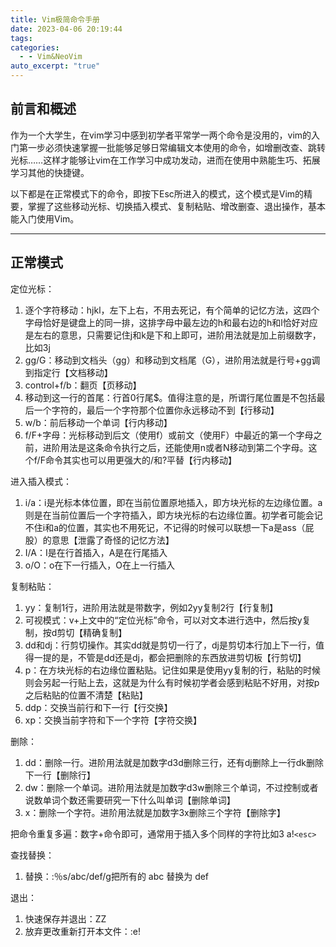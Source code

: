 ```yaml
---
title: Vim极简命令手册
date: 2023-04-06 20:19:44
tags: 
categories:
  - - Vim&NeoVim
auto_excerpt: "true"
---
```

## 前言和概述

作为一个大学生，在vim学习中感到初学者平常学一两个命令是没用的，vim的入门第一步必须快速掌握一批能够足够日常编辑文本使用的命令，如增删改查、跳转光标……这样才能够让vim在工作学习中成功发动，进而在使用中熟能生巧、拓展学习其他的快捷键。

以下都是在正常模式下的命令，即按下Esc所进入的模式，这个模式是Vim的精要，掌握了这些移动光标、切换插入模式、复制粘贴、增改删查、退出操作，基本能入门使用Vim。

---

## 正常模式

定位光标：

1. 逐个字符移动：hjkl，左下上右，不用去死记，有个简单的记忆方法，这四个字母恰好是键盘上的同一排，这排字母中最左边的h和最右边的h和l恰好对应是左右的意思，只需要记住j和k是下和上即可，进阶用法就是加上前缀数字，比如3j
2. gg/G：移动到文档头（gg）和移动到文档尾（G），进阶用法就是行号+gg调到指定行【文档移动】
3. control+f/b：翻页【页移动】
4. 移动到这一行的首尾：行首0行尾$。值得注意的是，所谓行尾位置是不包括最后一个字符的，最后一个字符那个位置你永远移动不到【行移动】
5. w/b：前后移动一个单词【行内移动】
6. f/F+字母：光标移动到后文（使用f）或前文（使用F）中最近的第一个字母之前，进阶用法是这条命令执行之后，还能使用n或者N移动到第二个字母。这个f/F命令其实也可以用更强大的/和?平替【行内移动】

进入插入模式：

1. i/a：i是光标本体位置，即在当前位置原地插入，即方块光标的左边缘位置。a则是在当前位置后一个字符插入，即方块光标的右边缘位置。初学者可能会记不住i和a的位置，其实也不用死记，不记得的时候可以联想一下a是ass（屁股）的意思【泄露了奇怪的记忆方法】
2. I/A：I是在行首插入，A是在行尾插入
3. o/O：o在下一行插入，O在上一行插入

复制粘贴：

1. yy：复制1行，进阶用法就是带数字，例如2yy复制2行【行复制】
2. 可视模式：v+上文中的“定位光标”命令，可以对文本进行选中，然后按y复制，按d剪切【精确复制】
3. dd和dj：行剪切操作。其实dd就是剪切一行了，dj是剪切本行加上下一行，值得一提的是，不管是dd还是dj，都会把删除的东西放进剪切板【行剪切】
5. p：在方块光标的右边缘位置粘贴。记住如果是使用yy复制的行，粘贴的时候则会另起一行贴上去，这就是为什么有时候初学者会感到粘贴不好用，对按p之后粘贴的位置不清楚【粘贴】
6. ddp：交换当前行和下一行【行交换】
7. xp：交换当前字符和下一个字符【字符交换】

删除：

1. dd：删除一行。进阶用法就是加数字d3d删除三行，还有dj删除上一行dk删除下一行【删除行】
2. dw：删除一个单词。进阶用法就是加数字d3w删除三个单词，不过控制或者说数单词个数还需要研究一下什么叫单词【删除单词】
3. x：删除一个字符。进阶用法就是加数字3x删除三个字符【删除字】

把命令重复多遍：数字+命令即可，通常用于插入多个同样的字符比如3 a!`<esc>`

查找替换：

1. 替换：:％s/abc/def/g把所有的 abc 替换为 def

退出：

1. 快速保存并退出：ZZ
2. 放弃更改重新打开本文件：:e!

